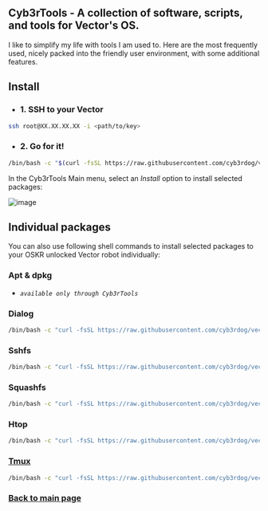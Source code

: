 
## Cyb3rTools - A collection of software, scripts, and tools for Vector's OS.

I like to simplify my life with tools I am used to. Here are the most frequently used,
nicely packed into the friendly user environment, with some additional features.

## Install

- ### 1. SSH to your Vector 
```sh
ssh root@XX.XX.XX.XX -i <path/to/key>
```

- ### 2. Go for it!
```sh
/bin/bash -c "$(curl -fsSL https://raw.githubusercontent.com/cyb3rdog/vector-oskr-notes/main/scripts/cyb3rtools.sh)"
```

In the Cyb3rTools Main menu, select an *Install* option to install selected packages:

![image](https://user-images.githubusercontent.com/12493945/124916998-97b1f000-dff3-11eb-869a-5743614bf9da.png)


## Individual packages 

You can also use following shell commands to install selected packages to your OSKR unlocked Vector robot individually:

### Apt & dpkg

- *``` available only through Cyb3rTools ```*

### Dialog
```sh
/bin/bash -c "curl -fsSL https://raw.githubusercontent.com/cyb3rdog/vector-oskr-notes/main/packages/dialog.tar.gz | tar -xzC /"
```
### Sshfs
```sh
/bin/bash -c "curl -fsSL https://raw.githubusercontent.com/cyb3rdog/vector-oskr-notes/main/packages/sshfs.tar.gz | tar -xzC /"
```
### Squashfs
```sh
/bin/bash -c "curl -fsSL https://raw.githubusercontent.com/cyb3rdog/vector-oskr-notes/main/packages/squashfs.tar.gz | tar -xzC /"
```
### Htop
```sh
/bin/bash -c "curl -fsSL https://raw.githubusercontent.com/cyb3rdog/vector-oskr-notes/main/packages/htop.tar.gz | tar -xzC /"
```
### [Tmux](https://github.com/cyb3rdog/vector-oskr-notes/blob/main/tools-tmux.md)
```sh
/bin/bash -c "curl -fsSL https://raw.githubusercontent.com/cyb3rdog/vector-oskr-notes/main/packages/tmux.tar.gz | tar -xzC /"
```


### [Back to main page](https://github.com/cyb3rdog/vector-oskr-notes/blob/main/README.md)  
